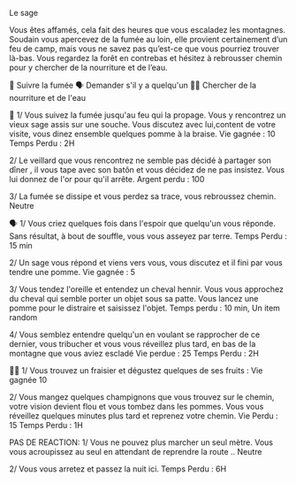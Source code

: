 Le sage 

Vous êtes affamés, cela fait des heures que vous escaladez les montagnes. Soudain vous apercevez de la fumée au loin, elle provient certainement d’un feu de camp, mais vous ne savez pas qu’est-ce que vous pourriez trouver là-bas. Vous regardez la forêt en contrebas et hésitez à rebrousser chemin pour y chercher de la nourriture et de l’eau.

🔎 Suivre la fumée  🗣️ Demander s'il y a quelqu'un  🚶‍♂️ Chercher de la nourriture et de l'eau


🔎  1/ Vous suivez la fumée jusqu'au feu qui la propage. Vous y rencontrez un vieux sage assis sur une souche. Vous discutez avec lui,content de votre visite, vous dinez ensemble quelques pomme à la braise. Vie gagnée : 10 Temps Perdu : 2H

2/ Le veillard que vous rencontrez ne semble pas décidé à partager son dîner , il vous tape avec son batôn et vous décidez de ne pas insistez. Vous lui donnez de l'or pour qu'il arrête. Argent perdu : 100

3/ La fumée se dissipe et vous perdez sa trace, vous rebroussez chemin. Neutre

🗣️ 1/ Vous criez quelques fois dans l'espoir que quelqu'un vous réponde. Sans résultat, à bout de souffle, vous vous asseyez par terre. Temps Perdu : 15 min

2/ Un sage vous répond et viens vers vous, vous discutez et il fini par vous tendre une pomme. Vie gagnée : 5

3/ Vous tendez l'oreille et entendez un cheval hennir. Vous vous approchez du cheval qui semble porter un objet sous sa patte. Vous lancez une pomme pour le distraire et saisissez l'objet. Temps perdu : 10 min, Un item random

4/ Vous semblez entendre quelqu'un en voulant se rapprocher de ce dernier, vous tribucher et vous vous réveillez plus tard, en bas de la montagne que vous aviez escladé Vie perdue : 25 Temps Perdu : 2H

🚶‍♂️ 1/ Vous trouvez un fraisier et dégustez quelques de ses fruits : Vie gagnée 10

2/ Vous mangez quelques champignons que vous trouvez sur le chemin, votre vision devient flou et vous tombez dans les pommes. Vous vous réveillez quelques minutes plus tard et reprenez votre chemin. Vie Perdu : 15 Temps Perdu : 1H

PAS DE REACTION: 1/ Vous ne pouvez plus marcher un seul mètre. Vous vous acroupissez au seul en attendant de reprendre la route .. Neutre

2/ Vous vous arretez et passez la nuit ici. Temps Perdu : 6H
